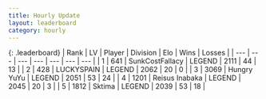 ```yaml
---
title: Hourly Update
layout: leaderboard
category: hourly
---
```


{: .leaderboard}
| Rank | LV | Player | Division | Elo | Wins | Losses |
| --- | --- | --- | --- | --- | --- | --- |
| <span data-change="0">1</span> | 641 | <span title="ID: 402846">SunkCostFallacy</span> | LEGEND | <span data-change="0">2111</span> | <span data-change="0">44</span> | <span data-change="0">13</span> |
| <span data-change="0">2</span> | 428 | <span title="ID: 623829">LUCKYSPAIN</span> | LEGEND | <span data-change="0">2062</span> | <span data-change="0">20</span> | <span data-change="0">0</span> |
| <span data-change="0">3</span> | 3069 | <span title="ID: 164871">Hungry YuYu</span> | LEGEND | <span data-change="0">2051</span> | <span data-change="0">53</span> | <span data-change="0">24</span> |
| <span data-change="1">4</span> | 1201 | <span title="ID: 451068">Reisus Inabaka</span> | LEGEND | <span data-change="5">2045</span> | <span data-change="2">20</span> | <span data-change="1">3</span> |
| <span data-change="-1">5</span> | 1812 | <span title="ID: 353063">Sktima</span> | LEGEND | <span data-change="-5">2039</span> | <span data-change="1">53</span> | <span data-change="1">18</span> |